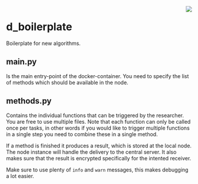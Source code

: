 <img src="https://iknl.nl/images/default-source/images/.png?sfvrsn=3" align="right">

# d_boilerplate
Boilerplate for new algorithms. 

## main.py
Is the main entry-point of the docker-container. You need to specify the list
of methods which should be available in the node. 

## methods.py
Contains the individual functions that can be triggered by the researcher. 
You are free to use multiple files. Note that each function can only be 
called once per tasks, in other words if you would like to trigger multiple
functions in a single step you need to combine these in a single method.

If a method is finished it produces a result, which is stored at the local 
node. The node instance will handle the delivery to the central server. It 
also makes sure that the result is encrypted specifically for the intented 
receiver. 

Make sure to use plenty of `info` and `warn` messages, this makes debugging
a lot easier. 
